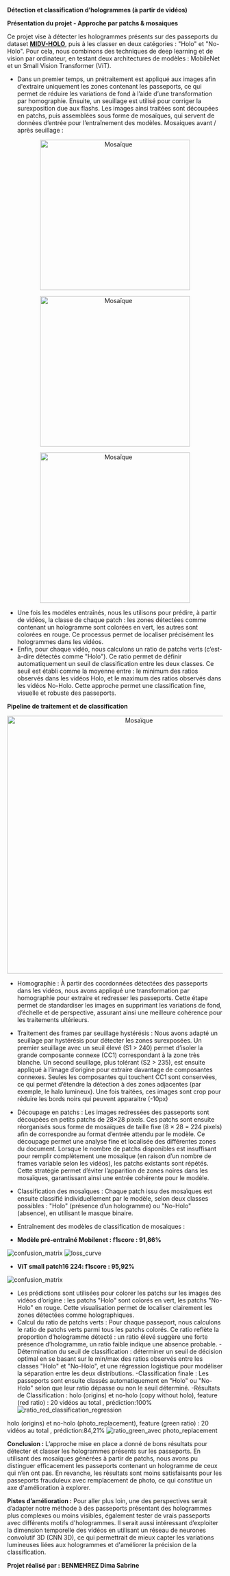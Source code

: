 **Détection et classification d’hologrammes (à partir de vidéos)**

**Présentation du projet - Approche par patchs & mosaiques**

Ce projet vise à détecter les hologrammes présents sur des passeports du dataset **[MIDV-HOLO](https://github.com/SmartEngines/midv-holo)**, puis à les classer en deux catégories : "Holo"  et "No-Holo". Pour cela, nous combinons des techniques de deep learning et de vision par ordinateur, en testant deux architectures de modèles : MobileNet et un Small Vision Transformer (ViT). 
- Dans un premier temps, un prétraitement est appliqué aux images afin d'extraire uniquement les zones contenant les passeports, ce qui permet de réduire les variations de fond à l’aide d’une transformation par homographie. Ensuite, un seuillage est utilisé pour corriger la surexposition due aux flashs. Les images ainsi traitées sont découpées en patchs, puis assemblées sous forme de mosaïques, qui servent de données d’entrée pour l’entraînement des modèles.
  Mosaiques avant / après seuillage :

<p align="center">
  <img src="https://github.com/user-attachments/assets/9197c939-c487-4ebc-9c54-ba6aa1485a80" alt="Mosaïque" width="350"/>
</p>
<p align="center">
  <img src="https://github.com/user-attachments/assets/ca304609-fd8a-47ab-a82b-3eccb83f7a23" alt="Mosaïque" width="350"/>
</p>
<p align="center">
  <img src="https://github.com/user-attachments/assets/5b84fdfe-a99a-4ea9-a314-0334126c435f" alt="Mosaïque" width="350"/>
</p>


- Une fois les modèles entraînés, nous les utilisons pour prédire, à partir de vidéos, la classe de chaque patch : les zones détectées comme contenant un hologramme sont colorées en vert, les autres sont colorées en rouge. Ce processus permet de localiser précisément les hologrammes dans les vidéos. 
- Enfin, pour chaque vidéo, nous calculons un ratio de patchs verts (c’est-à-dire détectés comme "Holo"). Ce ratio permet de définir automatiquement un seuil de classification entre les deux classes. Ce seuil est établi comme la moyenne entre : le minimum des ratios observés dans les vidéos Holo, et le maximum des ratios observés dans les vidéos No-Holo. Cette approche permet une classification fine, visuelle et robuste des passeports. 

**Pipeline de traitement et de classification**
<p align="center">
  <img src="https://github.com/user-attachments/assets/e65153c5-cf6c-44fd-9368-182ccd13ba7d" alt="Mosaïque" width="600"/>
</p>

- Homographie : À partir des coordonnées détectées des passeports dans les vidéos, nous avons appliqué une transformation par homographie pour extraire et redresser les passeports. Cette étape permet de standardiser les images en supprimant les variations de fond, d’échelle et de perspective, assurant ainsi une meilleure cohérence pour les traitements ultérieurs. 
- Traitement des frames par seuillage hystérésis : Nous avons adapté un seuillage par hystérésis pour détecter les zones surexposées. Un premier seuillage avec un seuil élevé (S1 > 240) permet d’isoler la grande composante connexe (CC1) correspondant à la zone très blanche. Un second seuillage, plus tolérant (S2 > 235), est ensuite appliqué à l’image d’origine pour extraire davantage de composantes connexes. Seules les composantes qui touchent CC1 sont conservées, ce qui permet d’étendre la détection à des zones adjacentes (par exemple, le halo lumineux). 
Une fois traitées, ces images sont crop pour réduire les bords noirs qui peuvent apparaitre (-10px) 
- Découpage en patchs : Les images redressées des passeports sont découpées en petits patchs de 28×28 pixels. Ces patchs sont ensuite réorganisés sous forme de mosaïques de taille fixe (8 × 28 = 224 pixels) afin de correspondre au format d’entrée attendu par le modèle. Ce découpage permet une analyse fine et localisée des différentes zones du document. Lorsque le nombre de patchs disponibles est insuffisant pour remplir complètement une mosaïque (en raison d’un nombre de frames variable selon les vidéos), les patchs existants sont répétés. Cette stratégie permet d’éviter l’apparition de zones noires dans les mosaïques, garantissant ainsi une entrée cohérente pour le modèle. 
- Classification des mosaïques : Chaque patch issu des mosaïques est ensuite classifié individuellement par le modèle, selon deux classes possibles : "Holo" (présence d’un hologramme) ou "No-Holo" (absence), en utilisant le masque binaire. 
- Entraînement des modèles de classification de mosaiques :

- **Modèle pré-entraîné Mobilenet : f1score : 91,86%**

![confusion_matrix](https://github.com/user-attachments/assets/4847c6cd-b5be-4dd4-80cc-fcb57964368a) ![loss_curve](https://github.com/user-attachments/assets/02535e95-af74-44cf-af46-b21d4f285268)

- **ViT small patch16 224: f1score : 95,92%**

![confusion_matrix](https://github.com/user-attachments/assets/c382ae70-03c4-4884-9a4d-9495dbbe429b)



- Les prédictions sont utilisées pour colorer les patchs sur les images des vidéos d’origine : les patchs "Holo" sont colorés en vert, les patchs "No-Holo" en rouge. Cette visualisation permet de localiser clairement les zones détectées comme holographiques. 
- Calcul du ratio de patchs verts : Pour chaque passeport, nous calculons le ratio de patchs verts parmi tous les patchs colorés. Ce ratio reflète la proportion d’hologramme détecté : un ratio élevé suggère une forte présence d’hologramme, un ratio faible indique une absence probable. 
-Détermination du seuil de classification :  déterminer un seuil de décision optimal en se basant sur le min/max des ratios observés entre les classes "Holo" et "No-Holo", et une régression logistique pour modéliser la séparation entre les deux distributions. 
-Classification finale : Les passeports sont ensuite classés automatiquement en "Holo" ou "No-Holo" selon que leur ratio dépasse ou non le seuil déterminé. 
-Résultats de Classification : holo (origins) et no-holo (copy without holo), feature (red ratio) : 20 vidéos au total , prédiction:100%
![ratio_red_classification_regression](https://github.com/user-attachments/assets/11847a2e-005c-491c-ab2f-60b93cf7866f)

holo (origins) et no-holo (photo_replacement), feature (green ratio) : 20 vidéos au total , prédiction:84,21% 
![ratio_green_avec photo_replacement](https://github.com/user-attachments/assets/c35daf6d-1c6f-428d-8bbd-3cfa21b25ff1)

**Conclusion :**
L’approche mise en place a donné de bons résultats pour détecter et classer les hologrammes présents sur les passeports. En utilisant des mosaïques générées à partir de patchs, nous avons pu distinguer efficacement les passeports contenant un hologramme de ceux qui n’en ont pas. En revanche, les résultats sont moins satisfaisants pour les passeports frauduleux avec remplacement de photo, ce qui constitue un axe d'amélioration à explorer.

**Pistes d’amélioration :**
Pour aller plus loin, une des perspectives serait d’adapter notre méthode à des passeports présentant des hologrammes plus complexes ou moins visibles, également tester de vrais passeports avec différents motifs d'hologrammes. Il serait aussi intéressant d’exploiter la dimension temporelle des vidéos en utilisant un réseau de neurones convolutif 3D (CNN 3D), ce qui permettrait de mieux capter les variations lumineuses liées aux hologrammes et d'améliorer la précision de la classification. 

**Projet réalisé par : BENMEHREZ Dima Sabrine**

